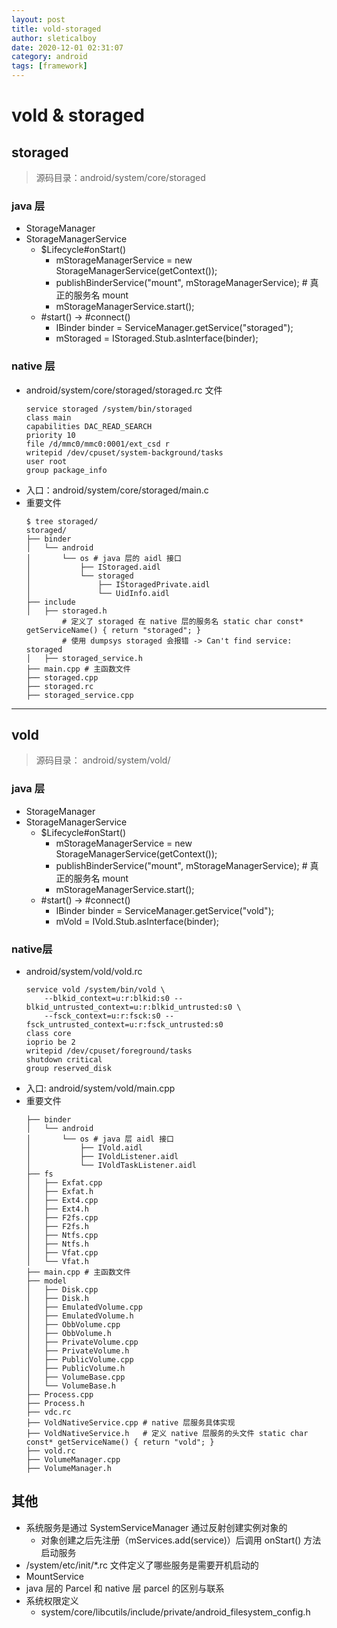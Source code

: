```yaml
---
layout: post
title: vold-storaged
author: sleticalboy
date: 2020-12-01 02:31:07
category: android
tags: [framework]
---
```


# vold & storaged

## storaged
> 源码目录：android/system/core/storaged

### java 层
- StorageManager
- StorageManagerService
    - $Lifecycle#onStart()
        - mStorageManagerService = new StorageManagerService(getContext());
        - publishBinderService("mount", mStorageManagerService); # 真正的服务名 mount
        - mStorageManagerService.start();
    - #start() -> #connect()
        - IBinder binder = ServiceManager.getService("storaged");
        - mStoraged = IStoraged.Stub.asInterface(binder);

### native 层
-  android/system/core/storaged/storaged.rc 文件
    ```shell
    service storaged /system/bin/storaged
    class main
    capabilities DAC_READ_SEARCH
    priority 10
    file /d/mmc0/mmc0:0001/ext_csd r
    writepid /dev/cpuset/system-background/tasks
    user root
    group package_info
    ```
- 入口：android/system/core/storaged/main.c
- 重要文件
    ```shell
    $ tree storaged/
    storaged/
    ├── binder
    │   └── android
    │       └── os # java 层的 aidl 接口
    │           ├── IStoraged.aidl
    │           └── storaged
    │               ├── IStoragedPrivate.aidl
    │               └── UidInfo.aidl
    ├── include
    │   ├── storaged.h
            # 定义了 storaged 在 native 层的服务名 static char const* getServiceName() { return "storaged"; }
            # 使用 dumpsys storaged 会报错 -> Can't find service: storaged
    │   ├── storaged_service.h
    ├── main.cpp # 主函数文件
    ├── storaged.cpp
    ├── storaged.rc
    ├── storaged_service.cpp
    ```

---
## vold
> 源码目录： android/system/vold/
### java 层
- StorageManager
- StorageManagerService
    - $Lifecycle#onStart()
        - mStorageManagerService = new StorageManagerService(getContext());
        - publishBinderService("mount", mStorageManagerService); # 真正的服务名 mount
        - mStorageManagerService.start();
    - #start() -> #connect()
        - IBinder binder = ServiceManager.getService("vold");
        - mVold = IVold.Stub.asInterface(binder);

### native层
- android/system/vold/vold.rc
    ```shell
    service vold /system/bin/vold \
        --blkid_context=u:r:blkid:s0 --blkid_untrusted_context=u:r:blkid_untrusted:s0 \
        --fsck_context=u:r:fsck:s0 --fsck_untrusted_context=u:r:fsck_untrusted:s0
    class core
    ioprio be 2
    writepid /dev/cpuset/foreground/tasks
    shutdown critical
    group reserved_disk
    ```
- 入口: android/system/vold/main.cpp
- 重要文件
    ```shell
    ├── binder
    │   └── android
    │       └── os # java 层 aidl 接口
    │           ├── IVold.aidl
    │           ├── IVoldListener.aidl
    │           └── IVoldTaskListener.aidl
    ├── fs
    │   ├── Exfat.cpp
    │   ├── Exfat.h
    │   ├── Ext4.cpp
    │   ├── Ext4.h
    │   ├── F2fs.cpp
    │   ├── F2fs.h
    │   ├── Ntfs.cpp
    │   ├── Ntfs.h
    │   ├── Vfat.cpp
    │   └── Vfat.h
    ├── main.cpp # 主函数文件
    ├── model
    │   ├── Disk.cpp
    │   ├── Disk.h
    │   ├── EmulatedVolume.cpp
    │   ├── EmulatedVolume.h
    │   ├── ObbVolume.cpp
    │   ├── ObbVolume.h
    │   ├── PrivateVolume.cpp
    │   ├── PrivateVolume.h
    │   ├── PublicVolume.cpp
    │   ├── PublicVolume.h
    │   ├── VolumeBase.cpp
    │   └── VolumeBase.h
    ├── Process.cpp
    ├── Process.h
    ├── vdc.rc
    ├── VoldNativeService.cpp # native 层服务具体实现
    ├── VoldNativeService.h   # 定义 native 层服务的头文件 static char const* getServiceName() { return "vold"; }
    ├── vold.rc
    ├── VolumeManager.cpp
    ├── VolumeManager.h
    ```

## 其他
- 系统服务是通过 SystemServiceManager 通过反射创建实例对象的
    - 对象创建之后先注册（mServices.add(service)）后调用 onStart() 方法启动服务
- /system/etc/init/\*.rc 文件定义了哪些服务是需要开机启动的
- MountService
- java 层的 Parcel 和 native 层 parcel 的区别与联系
- 系统权限定义
    - system/core/libcutils/include/private/android_filesystem_config.h
